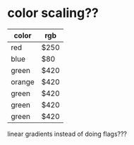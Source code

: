 # color scaling?? 

| color    | rgb |
| -------- | ------- |
| red  | $250    |
| blue | $80     |
| green    | $420    |
| orange   | $420    |
| green    | $420    |
| green    | $420    |
| green    | $420    |


linear gradients instead of doing flags???



